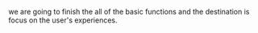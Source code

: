 we are going to finish the all of the basic functions and the destination is focus on the user's experiences.